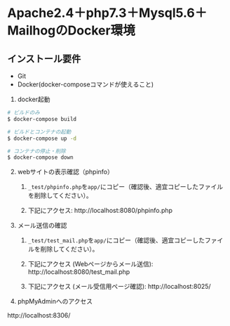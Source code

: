 # Apache2.4＋php7.3＋Mysql5.6＋MailhogのDocker環境

## インストール要件

- Git
- Docker(docker-composeコマンドが使えること)

1. docker起動

```bash
# ビルドのみ
$ docker-compose build

# ビルドとコンテナの起動
$ docker-compose up -d

# コンテナの停止・削除
$ docker-compose down
```

2. webサイトの表示確認（phpinfo）

    1. `_test/phpinfo.php`を`app/`にコピー（確認後、適宜コピーしたファイルを削除してください）。

    2. 下記にアクセス:
http://localhost:8080/phpinfo.php

3. メール送信の確認

    1. `_test/test_mail.php`を`app/`にコピー（確認後、適宜コピーしたファイルを削除してください）。

    2. 下記にアクセス (Webページからメール送信): 
http://localhost:8080/test_mail.php

    3. 下記にアクセス (メール受信用ページ確認): 
http://localhost:8025/

4. phpMyAdminへのアクセス

http://localhost:8306/
